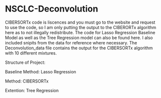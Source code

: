 # NSCLC-Deconvolution

CIBERSORTx code is liscences and you must go to the website and request to use the code, so I am only putting the output to the CIBERORTx algorithm here as to not illegally redistribute. The code for Lasso Regression Baseline Model as well as the Tree Regression model can also be found here. I also included snipits from the data for reference where necessary. The Deconvolution_data file contains the output for the CIBERSORTx algorithm with 10 different mixtures.


Structure of Project:

Baseline Method: Lasso Regression

Method: CIBERSORTx 

Extention: Tree Regression 
